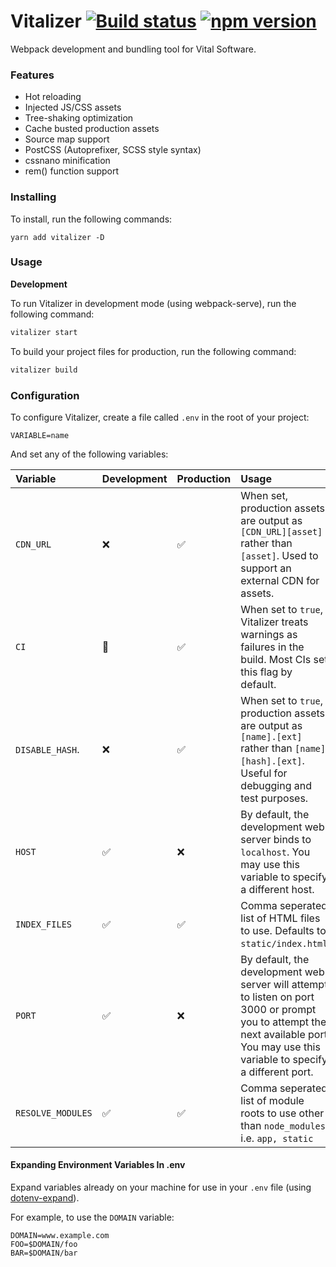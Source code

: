 # Vitalizer [![Build status](https://badge.buildkite.com/06a3e85c8806f7f481e77bc9c9905f967c5c68dfd5aceb69c5.svg)](https://buildkite.com/vital/vitalizer) [![npm version](https://badge.fury.io/js/vitalizer.svg)](https://badge.fury.io/js/vitalizer)

Webpack development and bundling tool for Vital Software.

### Features

-   Hot reloading
-   Injected JS/CSS assets
-   Tree-shaking optimization
-   Cache busted production assets
-   Source map support
-   PostCSS (Autoprefixer, SCSS style syntax)
-   cssnano minification
-   rem() function support

### Installing

To install, run the following commands:

```
yarn add vitalizer -D
```

### Usage

**Development**

To run Vitalizer in development mode (using webpack-serve), run the following command:

```sh
vitalizer start
```

To build your project files for production, run the following command:

```sh
vitalizer build
```

### Configuration

To configure Vitalizer, create a file called `.env` in the root of your project:

```
VARIABLE=name
```

And set any of the following variables:

|Variable|Development|Production|Usage|
|:----------------|:---------------------|:----------------|:----------------------------------------------------------------------------------------------------------------------------------------------------------------------------------|
| `CDN_URL` | :x: | :white_check_mark: | When set, production assets are output as `[CDN_URL][asset]` rather than `[asset]`. Used to support an external CDN for assets. |
| `CI` | :large_orange_diamond: | :white_check_mark: | When set to `true`, Vitalizer treats warnings as failures in the build. Most CIs set this flag by default. |
| `DISABLE_HASH`. | :x: | :white_check_mark: | When set to `true`, production assets are output as `[name].[ext]` rather than `[name][hash].[ext]`. Useful for debugging and test purposes. |
| `HOST` | :white_check_mark: | :x: | By default, the development web server binds to `localhost`. You may use this variable to specify a different host. |
| `INDEX_FILES` | :white_check_mark: | :white_check_mark: | Comma seperated list of HTML files to use. Defaults to `static/index.html`. |
| `PORT` | :white_check_mark: | :x: | By default, the development web server will attempt to listen on port 3000 or prompt you to attempt the next available port. You may use this variable to specify a different port. |
| `RESOLVE_MODULES` | :white_check_mark: | :white_check_mark: | Comma seperated list of module roots to use other than `node_modules`. i.e. `app, static` |

#### Expanding Environment Variables In .env

Expand variables already on your machine for use in your `.env` file (using [dotenv-expand](https://github.com/motdotla/dotenv-expand)).

For example, to use the `DOMAIN` variable:

```
DOMAIN=www.example.com
FOO=$DOMAIN/foo
BAR=$DOMAIN/bar
```
